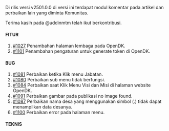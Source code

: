 Di rilis versi v2501.0.0 di versi ini terdapat modul komentar pada artikel dan perbaikan lain yang diminta Komunitas.

Terima kasih pada @uddinmtm telah ikut berkontribusi.

#### FITUR

1. [#1027](https://github.com/OpenSID/OpenDK/issues/1027) Penambahan halaman lembaga pada OpenDK.
2. [#1101](https://github.com/OpenSID/OpenDK/issues/1101) Penambahan pengaturan untuk generate token di OpenDK.

#### BUG

1. [#1081](https://github.com/OpenSID/OpenDK/issues/1081) Perbaikan ketika Klik menu Jabatan.
2. [#1080](https://github.com/OpenSID/OpenDK/issues/1080) Perbaikan sub menu tidak berfungsi.
3. [#1084](https://github.com/OpenSID/OpenDK/issues/1084) Perbaikan saat Klik Menu Visi dan Misi di halaman website OpenDK.
4. [#1091](https://github.com/OpenSID/OpenDK/issues/1091) Perbaikan gambar pada publikasi no image found.
5. [#1087](https://github.com/OpenSID/OpenDK/issues/1087) Perbaikan nama desa yang menggunakan simbol (.) tidak dapat menampilkan data desanya.
6. [#1100](https://github.com/OpenSID/OpenDK/issues/1100) Perbaikan error pada halaman menu.

#### TEKNIS

